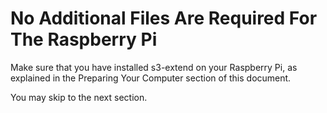 # No Additional Files Are Required For The Raspberry Pi

Make sure that you have installed s3-extend on your Raspberry Pi,
as explained in the Preparing Your Computer section of this document.

You may skip to the next section.
 




